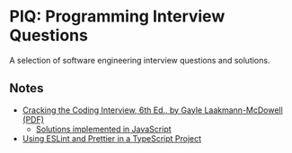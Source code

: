 # PIQ: Programming Interview Questions

A selection of software engineering interview questions and solutions.

## Notes

-   [Cracking the Coding Interview, 6th Ed., by Gayle Laakmann-McDowell (PDF)](https://github.com/alxerg/Books-1/blob/master/Cracking%20the%20Coding%20Interview%2C%206th%20Edition%20189%20Programming%20Questions%20and%20Solutions.pdf)
    -   [Solutions implemented in JavaScript](https://github.com/careercup/CtCI-6th-Edition-JavaScript/tree/ec307944f9c824376ea36bf9d730b0b709b9a923)
-   [Using ESLint and Prettier in a TypeScript Project](https://www.robertcooper.me/using-eslint-and-prettier-in-a-typescript-project)
